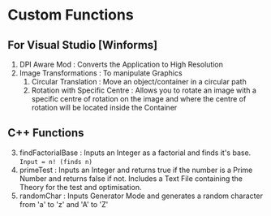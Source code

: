 # Custom Functions
## For Visual Studio [Winforms]

1. DPI Aware Mod : Converts the Application to High Resolution
2. Image Transformations : To manipulate Graphics
   1. Circular Translation : Move an object/container in a circular path
   2. Rotation with Specific Centre : Allows you to rotate an image with a specific centre of rotation on the image and where the centre of rotation will be located inside the Container

## C++ Functions

3. findFactorialBase : Inputs an Integer as a factorial and finds it's base. ```Input = n! (finds n)```
4. primeTest : Inputs an Integer and returns true if the number is a Prime Number and returns false if not. Includes a Text File containing the Theory for the test and optimisation.
5. randomChar : Inputs Generator Mode and generates a random character from 'a' to 'z' and 'A' to 'Z'
